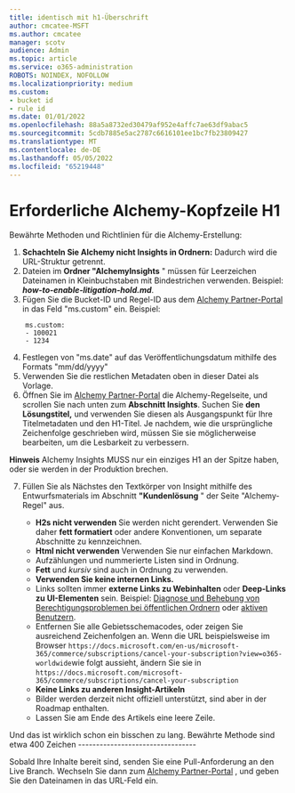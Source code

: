 ```yaml
---
title: identisch mit h1-Überschrift
author: cmcatee-MSFT
ms.author: cmcatee
manager: scotv
audience: Admin
ms.topic: article
ms.service: o365-administration
ROBOTS: NOINDEX, NOFOLLOW
ms.localizationpriority: medium
ms.custom:
- bucket id
- rule id
ms.date: 01/01/2022
ms.openlocfilehash: 88a5a8732ed30479af952e4affc7ae63df9abac5
ms.sourcegitcommit: 5cdb7885e5ac2787c6616101ee1bc7fb23809427
ms.translationtype: MT
ms.contentlocale: de-DE
ms.lasthandoff: 05/05/2022
ms.locfileid: "65219448"
---
```

# <a name="required-alchemy-header-h1"></a>Erforderliche Alchemy-Kopfzeile H1

Bewährte Methoden und Richtlinien für die Alchemy-Erstellung:

1. **Schachteln Sie Alchemy nicht Insights in Ordnern:** Dadurch wird die URL-Struktur getrennt.
2. Dateien im **Ordner "AlchemyInsights** " müssen für Leerzeichen Dateinamen in Kleinbuchstaben mit Bindestrichen verwenden. Beispiel: **_how-to-enable-litigation-hold.md_**.
3. Fügen Sie die Bucket-ID und Regel-ID aus dem [Alchemy Partner-Portal](https://alchemyportal.azurewebsites.net) in das Feld "ms.custom" ein. Beispiel:

```
    ms.custom:
    - 100021
    - 1234
```
4. Festlegen von "ms.date" auf das Veröffentlichungsdatum mithilfe des Formats "mm/dd/yyyy"
5. Verwenden Sie die restlichen Metadaten oben in dieser Datei als Vorlage.
6. Öffnen Sie im [Alchemy Partner-Portal](https://alchemyportal.azurewebsites.net) die Alchemy-Regelseite, und scrollen Sie nach unten zum **Abschnitt Insights**. Suchen Sie **den Lösungstitel,** und verwenden Sie diesen als Ausgangspunkt für Ihre Titelmetadaten und den H1-Titel. Je nachdem, wie die ursprüngliche Zeichenfolge geschrieben wird, müssen Sie sie möglicherweise bearbeiten, um die Lesbarkeit zu verbessern.

**Hinweis** Alchemy Insights MUSS nur ein einziges H1 an der Spitze haben, oder sie werden in der Produktion brechen.

7. Füllen Sie als Nächstes den Textkörper von Insight mithilfe des Entwurfsmaterials im Abschnitt **"Kundenlösung** " der Seite "Alchemy-Regel" aus.

   - **H2s nicht verwenden** Sie werden nicht gerendert. Verwenden Sie daher **fett formatiert** oder andere Konventionen, um separate Abschnitte zu kennzeichnen.
   - **Html nicht verwenden** Verwenden Sie nur einfachen Markdown.
   - Aufzählungen und nummerierte Listen sind in Ordnung.
   - **Fett** und *kursiv* sind auch in Ordnung zu verwenden.
   - **Verwenden Sie keine internen Links.**
   - Links sollten immer **externe Links zu Webinhalten** oder **Deep-Links zu UI-Elementen** sein. Beispiel: [Diagnose und Behebung von Berechtigungsproblemen bei öffentlichen Ordnern](https://docs.microsoft.com/exchange/troubleshoot/public-folders/public-folder-permission-issues) oder [aktiven Benutzern](https://admin.microsoft.com/Adminportal/Home?source=applauncher#/users).
   - Entfernen Sie alle Gebietsschemacodes, oder zeigen Sie ausreichend Zeichenfolgen an. Wenn die URL beispielsweise im Browser `https://docs.microsoft.com/en-us/microsoft-365/commerce/subscriptions/cancel-your-subscription?view=o365-worldwide`wie folgt aussieht, ändern Sie sie in `https://docs.microsoft.com/microsoft-365/commerce/subscriptions/cancel-your-subscription`
   - **Keine Links zu anderen Insight-Artikeln**
   - Bilder werden derzeit nicht offiziell unterstützt, sind aber in der Roadmap enthalten.
   - Lassen Sie am Ende des Artikels eine leere Zeile.

Und das ist wirklich schon ein bisschen zu lang. Bewährte Methode sind etwa 400 Zeichen ---------------------------------

Sobald Ihre Inhalte bereit sind, senden Sie eine Pull-Anforderung an den Live Branch. Wechseln Sie dann zum [Alchemy Partner-Portal](https://alchemyportal.azurewebsites.net) , und geben Sie den Dateinamen in das URL-Feld ein.
